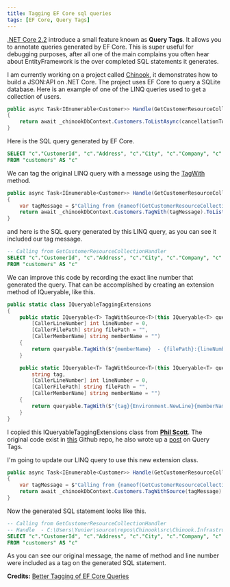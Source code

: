 ```yaml
---
title: Tagging EF Core sql queries
tags: [EF Core, Query Tags]
---
```



[.NET Core 2.2](https://devblogs.microsoft.com/dotnet/announcing-entity-framework-core-2-2/#query-tags) introduce a small feature known as **Query Tags**. It allows you to annotate queries generated by EF Core. This is super useful for debugging purposes, after all one of the main complains you often hear about EntityFramework is the over completed SQL statements it generates.

I am currently working on a project called [Chinook](https://github.com/circleupx/Chinook), it demonstrates how to build a JSON:API on .NET Core. The project uses EF Core to query a SQLite database. Here is an example of one of the LINQ queries used to get a collection of users.

```c#
public async Task<IEnumerable<Customer>> Handle(GetCustomerResourceCollectionCommand request, CancellationToken cancellationToken)
{
    return await _chinookDbContext.Customers.ToListAsync(cancellationToken);
}
```

Here is the SQL query generated by EF Core.

```sql
SELECT "c"."CustomerId", "c"."Address", "c"."City", "c"."Company", "c"."Country", "c"."Email", "c"."Fax", "c"."FirstName", "c"."LastName", "c"."Phone", "c"."PostalCode", "c"."State", "c"."SupportRepId"
FROM "customers" AS "c"
```

We can tag the original LINQ query with a message using the [TagWith](https://docs.microsoft.com/en-us/dotnet/api/microsoft.entityframeworkcore.entityframeworkqueryableextensions.tagwith?view=efcore-5.0) method.

```c#
public async Task<IEnumerable<Customer>> Handle(GetCustomerResourceCollectionCommand request, CancellationToken cancellationToken)
{
    var tagMessage = $"Calling from {nameof(GetCustomerResourceCollectionHandler)}";
    return await _chinookDbContext.Customers.TagWith(tagMessage).ToListAsync(cancellationToken);
}
```

and here is the SQL query generated by this LINQ query, as you can see it included our tag message. 

```sql
-- Calling from GetCustomerResourceCollectionHandler
SELECT "c"."CustomerId", "c"."Address", "c"."City", "c"."Company", "c"."Country", "c"."Email", "c"."Fax", "c"."FirstName", "c"."LastName", "c"."Phone", "c"."PostalCode", "c"."State", "c"."SupportRepId"
FROM "customers" AS "c"
```

We can improve this code by recording the exact line number that generated the query. That can be accomplished by creating an extension method of IQueryable, like this.

```c#
public static class IQueryableTaggingExtensions
{
    public static IQueryable<T> TagWithSource<T>(this IQueryable<T> queryable,
        [CallerLineNumber] int lineNumber = 0,
        [CallerFilePath] string filePath = "",
        [CallerMemberName] string memberName = "")
    {
        return queryable.TagWith($"{memberName}  - {filePath}:{lineNumber}");
    }

    public static IQueryable<T> TagWithSource<T>(this IQueryable<T> queryable,
        string tag,
        [CallerLineNumber] int lineNumber = 0,
        [CallerFilePath] string filePath = "",
        [CallerMemberName] string memberName = "")
    {
        return queryable.TagWith($"{tag}{Environment.NewLine}{memberName}  - {filePath}:{lineNumber}");
    }
}
```

I copied this IQueryableTaggingExtensions class from [**Phil Scott**](https://thirty25.com/). The original code exist in [this](https://github.com/thirty25/ef-core-tagging/blob/master/src/EfCoreTagging.Data/IQueryableTaggingExtensions.cs) Github repo, he also wrote up a [post](https://thirty25.com/posts/tagging-query-with-ef-core/) on Query Tags. 

I'm going to update our LINQ query to use this new extension class.

```c#
public async Task<IEnumerable<Customer>> Handle(GetCustomerResourceCollectionCommand request, CancellationToken cancellationToken)
{
    var tagMessage = $"Calling from {nameof(GetCustomerResourceCollectionHandler)}";
    return await _chinookDbContext.Customers.TagWithSource(tagMessage).ToListAsync(cancellationToken);
}
```

Now the generated SQL statement looks like this.

```sql
-- Calling from GetCustomerResourceCollectionHandler
-- Handle  - C:\Users\Yunier\source\repos\Chinook\src\Chinook.Infrastructure\Handlers\GetCustomerResourceCollectionHandler.cs:27
SELECT "c"."CustomerId", "c"."Address", "c"."City", "c"."Company", "c"."Country", "c"."Email", "c"."Fax", "c"."FirstName", "c"."LastName", "c"."Phone", "c"."PostalCode", "c"."State", "c"."SupportRepId"
FROM "customers" AS "c"
```

As you can see our original message, the name of method and line number were included as a tag on the generated SQL statement.

**Credits:** [Better Tagging of EF Core Queries](https://thirty25.com/posts/tagging-query-with-ef-core/)